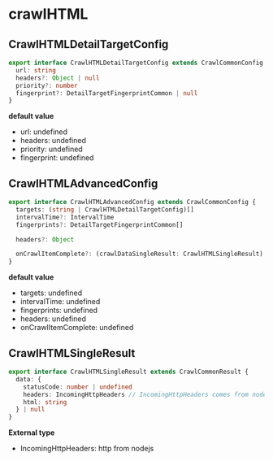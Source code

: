 # crawlHTML

## CrawlHTMLDetailTargetConfig

```ts
export interface CrawlHTMLDetailTargetConfig extends CrawlCommonConfig {
  url: string
  headers?: Object | null
  priority?: number
  fingerprint?: DetailTargetFingerprintCommon | null
}
```

**default value**

- url: undefined
- headers: undefined
- priority: undefined
- fingerprint: undefined

## CrawlHTMLAdvancedConfig

```ts
export interface CrawlHTMLAdvancedConfig extends CrawlCommonConfig {
  targets: (string | CrawlHTMLDetailTargetConfig)[]
  intervalTime?: IntervalTime
  fingerprints?: DetailTargetFingerprintCommon[]

  headers?: Object

  onCrawlItemComplete?: (crawlDataSingleResult: CrawlHTMLSingleResult) => void
}
```

**default value**

- targets: undefined
- intervalTime: undefined
- fingerprints: undefined
- headers: undefined
- onCrawlItemComplete: undefined

## CrawlHTMLSingleResult

```ts
export interface CrawlHTMLSingleResult extends CrawlCommonResult {
  data: {
    statusCode: number | undefined
    headers: IncomingHttpHeaders // IncomingHttpHeaders comes from node:http
    html: string
  } | null
}
```

**External type**

- IncomingHttpHeaders: http from nodejs
